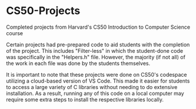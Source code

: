 # CS50-Projects
Completed projects from Harvard's CS50 Introduction to Computer Science course

Certain projects had pre-prepared code to aid students with the completion of the project.
This includes "Filter-less" in which the student-done code was specifically in the "Helpers.h" file.
However, the majority (if not all) of the work in each file was done by the students themselves.

It is important to note that these projects were done on CS50's codespace utilizing a cloud-based version of VS Code.
This made it easier for students to access a large variety of C libraries without needing to do extensive installation.
As a result, running any of this code on a local computer may require some extra steps to install the respective libraries locally.
